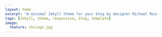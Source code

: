 ```yaml
---
layout: home
excerpt: "A minimal Jekyll theme for your blog by designer Michael Rose."
tags: [Jekyll, theme, responsive, blog, template]
image:
  feature: chicago.jpg
---
```

